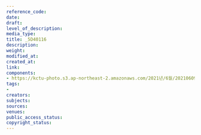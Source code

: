 ```yaml
---
reference_code: 
date: 
draft: 
level_of_description: 
media_type: 
title: _5D40116
description: 
weight: 
modified_at: 
created_at: 
link: 
components:
- https://kctu-photo.s3.ap-northeast-2.amazonaws.com/2021년/6월/20210609_산재사망+노동자+추모분향소+및+농성장+설치/_5D40116.jpg
tags:
- 
creators: 
subjects: 
sources: 
venues: 
public_access_status: 
copyright_status: 
---
```

